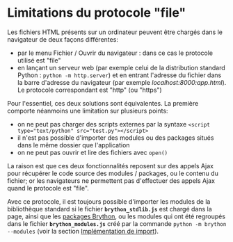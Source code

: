 Limitations du protocole "file"
===============================
Les fichiers HTML présents sur un ordinateur peuvent être chargés dans le
navigateur de deux façons différentes:

- par le menu Fichier / Ouvrir du navigateur : dans ce cas le protocole
  utilisé est "file"
- en lançant un serveur web (par exemple celui de la distribution standard
  Python : `python -m http.server`) et en entrant l'adresse du fichier dans la
  barre d'adresse du navigateur (par exemple _localhost:8000:app.html_). Le
  protocole correspondant est "http" (ou "https")

Pour l'essentiel, ces deux solutions sont équivalentes. La première comporte
néanmoins une limitation sur plusieurs points:

- on ne peut pas charger des scripts externes par la syntaxe
  `<script type="text/python" src="test.py"></script>`
- il n'est pas possible d'importer des modules ou des packages situés dans le
  même dossier que l'application
- on ne peut pas ouvrir et lire des fichiers avec `open()`

La raison est que ces deux fonctionnalités reposent sur des appels Ajax pour
récupérer le code source des modules / packages, ou le contenu du fichier; or
les navigateurs ne permettent pas d'effectuer des appels Ajax quand le
protocole est "file".

Avec ce protocole, il est toujours possible d'importer les modules de la
bibliothèque standard si le fichier __`brython_stdlib.js`__ est chargé dans la
page, ainsi que les [packages Brython](brython-packages.html), ou les modules
qui ont été regroupés dans le fichier __`brython_modules.js`__ créé par la
commande `python -m brython --modules` 
(voir la section [Implémentation de import](import.html)).
